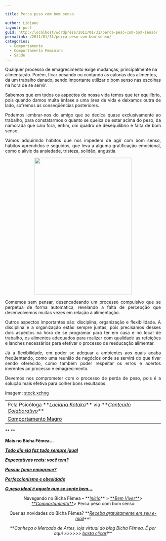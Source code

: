 ```yaml
---

title: Perca peso com bom senso

author: Lidiane
layout: post
guid: http://localhost/wordpress/2011/01/31/perca-peso-com-bom-senso/
permalink: /2011/01/31/perca-peso-com-bom-senso/
categories:
  - Comportamento
  - Comportamento Feminino
  - Saúde
---
```

Qualquer processo de emagrecimento exige mudanças, principalmente na alimentação. Porém, ficar pesando ou contando as calorias dos alimentos, dá um trabalho danado, sendo importante utilizar o bom senso nas escolhas na hora de se servir.

<p style="text-align: justify;">
  Sabemos que em todos os aspectos de nossa vida temos que ter equilíbrio, pois quando damos muita ênfase a uma área de vida e deixamos outra de lado, sofremos as conseqüências posteriores.
</p>

<!--more-->

<p style="text-align: justify;">
  Podemos lembrar-nos do amigo que se dedica quase exclusivamente ao trabalho, para constatarmos o quanto se queixa de estar acima do peso, da namorada que caiu fora, enfim, um quadro de desequilíbrio e falta de bom senso.
</p>

<p style="text-align: justify;">
  Vamos adquirindo hábitos que nos impedem de agir com bom senso, hábitos aprendidos e seguidos, que leva a alguma gratificação emocional, como o alívio da ansiedade, tristeza, solidão, angústia.
</p>

<p style="text-align: center;">
  <a href="http://www.trololodemulher.com.br/blog/wp-content/uploads/2011/01/reeducacao-alimentar.jpg"><img class="alignnone size-full wp-image-5797" title="reeducação alimentar" src="http://www.trololodemulher.com.br/blog/wp-content/uploads/2011/01/reeducacao-alimentar.jpg" alt="" width="314" height="443" /></a>
</p>

<p style="text-align: justify;">
  Comemos sem pensar, desencadeando um processo compulsivo que se perpetua de forma automática, revelando a falta de percepção que desenvolvemos muitas vezes em relação à alimentação.
</p>

<p style="text-align: justify;">
  Outros aspectos importantes são: disciplina, organização e flexibilidade. A disciplina e a organização estão sempre juntas, pois precisamos desses dois aspectos na hora de se programar para ter em casa e no local de trabalho, os alimentos adequados para realizar com qualidade as refeições e lanches necessários para efetivar o processo de reeducação alimentar.
</p>

<p style="text-align: justify;">
  Já a flexibilidade, em poder se adequar a ambientes aos quais acaba freqüentando, como uma reunião de negócios onde se servirá do que tiver sendo oferecido, como também poder respeitar os erros e acertos inerentes ao processo e emagrecimento.
</p>

<p style="text-align: justify;">
  Devemos nos comprometer com o processo de perda de peso, pois é a solução mais efetiva para colher bons resultados.
</p>

Imagem: <a href="http://www.sxc.hu/" target="_blank">stock.xchng</a>

<table border="0" cellspacing="0" cellpadding="0" width="600">
  <tr>
    <td width="600" valign="top">
      Pela Psicóloga **<em><a href="http://www.trololodemulher.com.br/category/colaboradores/luciana-kotaka/">Luciana Kotaka</a></em>** via **<em><a href="http://www.trololodemulher.com.br/para-voce/conteudo-colaborativo/">Conteúdo Colaborativo</a></em>**
    </td>
  </tr>
  
  <tr>
    <td width="600" valign="top">
      <a href="http://lucianakotaka.com.br/" target="_blank">Comportamento Magro</a>
    </td>
  </tr>
</table>

** **

**Mais no Bicha Fêmea…**

**_[Todo dia ela faz tudo sempre igual](http://www.trololodemulher.com.br/2011/01/10/tudo-sempre-igual%e2%80%a6/)_**

**_[Expectativas reais: você tem?](http://www.trololodemulher.com.br/2010/06/28/emagrecimento-expectativas/)_**

**_[Passar fome emagrece?](http://www.trololodemulher.com.br/2010/08/02/passar-fome-nao-emagrece/)_**

**_[Perfeccionismo e obesidade](http://www.trololodemulher.com.br/2010/07/21/perfeccionismo-e-obesidade/)_**

**_[O peso ideal é aquele que se sente bem…](http://www.trololodemulher.com.br/2010/03/01/emagrecimento-saudavel/)_**

<p style="text-align: center;">
  Navegando no Bicha Fêmea – **<em><a href="http://www.trololodemulher.com.br/">Início</a></em>** > <a href="http://www.trololodemulher.com.br/bem-viver/">**<em>Bem Viver</em>**</a>> <a href="http://www.trololodemulher.com.br/category/da-mente/comportamento/">**<em>Comportamento</em>**</a>> Perca peso com bom senso
</p>

<p style="text-align: center;">
  Quer as novidades do Bicha Fêmea? **<em><a href="http://feedburner.google.com/fb/a/mailverify?uri=blogbichafemea&loc=pt_BR">Receba gratuitamente em seu e-mail</a></em>**!
</p>

<p style="text-align: center;">
  **<em>Conheça o Mercado de Artes, loja virtual do blog Bicha Fêmea. É por aqui >>>>>> </em><a href="http://www.trololodemulher.com.br/loja/"><em>basta clicar</em></a><em>!</em>**
</p>